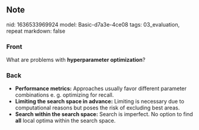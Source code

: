 ## Note
nid: 1636533969924
model: Basic-d7a3e-4ce08
tags: 03_evaluation, repeat
markdown: false

### Front
What are problems with <b>hyperparameter optimization</b>?

### Back
<ul>
  <li><strong>Performance metrics:</strong> Approaches usually
  favor different parameter combinations e. g. optimizing for
  recall.
  <li><strong>Limiting the search space in advance:</strong>
  Limiting is necessary due to computational reasons but poses the
  risk of excluding best areas.
  <li><strong>Search within the search space:</strong> Search is
  imperfect. No option to find <b>all</b> local optima within the
  search space.
</ul>
